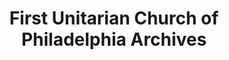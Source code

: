 ---
layout: repo
title: "First Unitarian Church of Philadelphia Archives"
id: 14403
permalink: repos/14403/
---